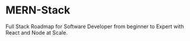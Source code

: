 # MERN-Stack
Full Stack Roadmap for Software Developer from beginner to Expert with React and Node at Scale.
